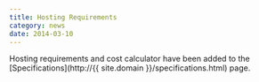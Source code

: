 ```yaml
---
title: Hosting Requirements
category: news
date: 2014-03-10
---
```

Hosting requirements and cost calculator have been added to the [Specifications](http://{{ site.domain }}/specifications.html) page.

